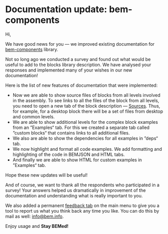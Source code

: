 # Documentation update: bem-components

Hi,

We have good news for you — we improved existing documentation for [bem-components](https://ru.bem.info/libs/bem-components/) library.

Not so long ago we conducted a survey and found out what would be useful to add to the blocks library description. We have analysed your responses and implemented many of your wishes in our new documentation!

Here is the list of new features of documentation that were implemented:

* Now we are able to show source files of blocks from all levels involved in the assembly. To see links to all the files of the block from all levels, you need to open a new tab of the block description — [Sources](https://en.bem.info/libs/bem-components/v2/desktop/button/sources/ ). Thus, for example, for a desktop block there will be a set of files from desktop and common levels.
* We are able to show additional levels for the complex block examples from an ”Examples“ tab. For this we created a separate tab called ”custom blocks“ that contains links to all additional files.
* We also are able to show the dependencies for all examples in ”deps“ tab.
* We now highlight and format all code examples. We add formatting and highlighting of the code in BEMJSON and HTML tabs.
* And finally we are able to show HTML for custom examples in ”Examples“ tab.

Hope these new updates will be useful!

And of course, we want to thank all the respondents who participated in a survey! Your answers helped us dramatically in improvement of the documentation and understanding what is really important to you.

We also added a permanent [feedback tab](https://en.bem.info/feedback/) on the main menu to give you a tool to report us what you think back any time you like. You can do this by mail as well: [info@bem.info](mailto:info@bem.info).

Enjoy usage and **Stay BEMed!**
